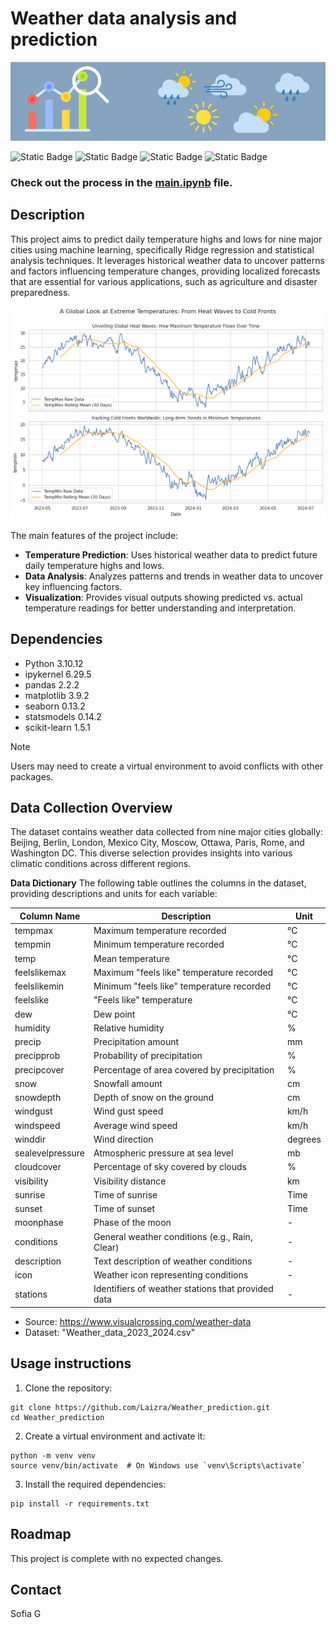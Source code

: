 # Weather data analysis and prediction
![Weather Forescasting](local_images/Weather_forecasting_Readme_Image.png)

![Static Badge](https://img.shields.io/badge/StatisticalAnalysis-blue)
![Static Badge](https://img.shields.io/badge/MachineLearning-purple)
![Static Badge](https://img.shields.io/badge/Visualizations-yellow)
![Static Badge](https://img.shields.io/badge/DataScience-black)


### Check out the process in the [main.ipynb](https://github.com/Laizra/Weather_prediction/blob/main/main.ipynb) file.

## Description

This project aims to predict daily temperature highs and lows for nine major cities using machine learning, specifically Ridge regression and statistical analysis techniques. It leverages historical weather data to uncover patterns and factors influencing temperature changes, providing localized forecasts that are essential for various applications, such as agriculture and disaster preparedness.

![Smoothed Data](local_images/smoothed_data.png)

The main features of the project include:

* **Temperature Prediction**: Uses historical weather data to predict future daily temperature highs and lows.
* **Data Analysis**: Analyzes patterns and trends in weather data to uncover key influencing factors.
* **Visualization**: Provides visual outputs showing predicted vs. actual temperature readings for better understanding and interpretation.

## Dependencies
* Python 3.10.12
* ipykernel 6.29.5
* pandas 2.2.2
* matplotlib 3.9.2
* seaborn 0.13.2
* statsmodels 0.14.2
* scikit-learn 1.5.1

> [!NOTE]
> Users may need to create a virtual environment to avoid conflicts with other packages.

## Data Collection Overview
The dataset contains weather data collected from nine major cities globally: Beijing, Berlin, London, Mexico City, Moscow, Ottawa, Paris, Rome, and Washington DC. This diverse selection provides insights into various climatic conditions across different regions.

**Data Dictionary**
The following table outlines the columns in the dataset, providing descriptions and units for each variable:

| Column Name       | Description                                           | Unit            |
|-------------------|-------------------------------------------------------|-----------------|
| tempmax           | Maximum temperature recorded                          | °C              |
| tempmin           | Minimum temperature recorded                          | °C              |
| temp              | Mean temperature                                      | °C              |
| feelslikemax      | Maximum "feels like" temperature recorded             | °C              |
| feelslikemin      | Minimum "feels like" temperature recorded             | °C              |
| feelslike         | "Feels like" temperature                              | °C              |
| dew               | Dew point                                             | °C              |
| humidity          | Relative humidity                                     | %               |
| precip            | Precipitation amount                                  | mm              |
| precipprob        | Probability of precipitation                          | %               |
| precipcover       | Percentage of area covered by precipitation           | %               |
| snow              | Snowfall amount                                       | cm              |
| snowdepth         | Depth of snow on the ground                           | cm              |
| windgust          | Wind gust speed                                       | km/h            |
| windspeed         | Average wind speed                                    | km/h            |
| winddir           | Wind direction                                        | degrees         |
| sealevelpressure  | Atmospheric pressure at sea level                     | mb              |
| cloudcover        | Percentage of sky covered by clouds                   | %               |
| visibility        | Visibility distance                                   | km              |
| sunrise           | Time of sunrise                                       | Time            |
| sunset            | Time of sunset                                        | Time            |
| moonphase         | Phase of the moon                                     | -               |
| conditions        | General weather conditions (e.g., Rain, Clear)        | -               |
| description       | Text description of weather conditions                | -               |
| icon              | Weather icon representing conditions                  | -               |
| stations          | Identifiers of weather stations that provided data    | -               |

* Source: https://www.visualcrossing.com/weather-data
* Dataset: "Weather_data_2023_2024.csv"

## Usage instructions
1. Clone the repository:
```
git clone https://github.com/Laizra/Weather_prediction.git
cd Weather_prediction
```
2. Create a virtual environment and activate it:
```
python -m venv venv
source venv/bin/activate  # On Windows use `venv\Scripts\activate`
```
3. Install the required dependencies:
```
pip install -r requirements.txt
```

## Roadmap
This project is complete with no expected changes.

## Contact
Sofia G
